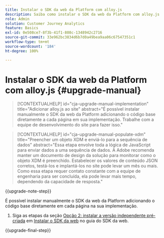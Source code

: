 ```yaml
---
title: Instalar o SDK da web da Platform com alloy.js
description: Saiba como instalar o SDK da web da Platform com alloy.js
role: Admin
solution: Customer Journey Analytics
feature: Basics
exl-id: 0e508ce7-8f3b-41f1-808c-1348942c2716
source-git-commit: 33e962bc3834d6b7d0a49bea9aa06c67547351c1
workflow-type: tm+mt
source-wordcount: '184'
ht-degree: 100%

---
```


# Instalar o SDK da web da Platform com alloy.js {#upgrade-manual}

<!-- markdownlint-disable MD034 -->

>[!CONTEXTUALHELP]
>id="cja-upgrade-manual-implementation"
>title="Adicionar alloy.js ao site"
>abstract="É possível instalar manualmente o SDK da web da Platform adicionando o código base diretamente a cada página em sua implementação. Trabalhe com a equipe de desenvolvimento do site para fazer isso."

<!-- markdownlint-enable MD034 -->

<!-- markdownlint-disable MD034 -->

>[!CONTEXTUALHELP]
>id="cja-upgrade-manual-populate-xdm"
>title="Preencher um objeto XDM e enviá-lo para a sequência de dados"
>abstract="Essa etapa envolve toda a lógica de JavaScript para enviar dados a uma sequência de dados. A Adobe recomenda manter um documento de design da solução para monitorar como o objeto XDM é preenchido. Estabelecer os valores de conteúdo JSON corretos, testá-los e implantá-los no site pode levar um mês ou mais. Como essa etapa requer contato constante com a equipe de engenharia para ser concluída, ela pode levar mais tempo, dependendo da capacidade de resposta."

<!-- markdownlint-enable MD034 -->

{{upgrade-note-step}}

É possível instalar manualmente o SDK da web da Platform adicionando o código base diretamente em cada página na sua implementação. 

1. Siga as etapas da seção [Opção 2: instalar a versão independente pré-criada](https://experienceleague.adobe.com/pt-BR/docs/experience-platform/edge/fundamentals/installing-the-sdk#option-2-installing-the-prebuilt-standalone-version) em [Instalar o SDK da web](https://experienceleague.adobe.com/pt-BR/docs/experience-platform/edge/fundamentals/installing-the-sdk) no guia do SDK da web.

{{upgrade-final-step}}

